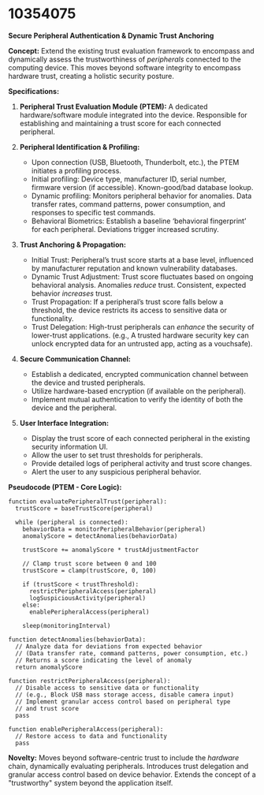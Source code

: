 # 10354075

**Secure Peripheral Authentication & Dynamic Trust Anchoring**

**Concept:** Extend the existing trust evaluation framework to encompass and dynamically assess the trustworthiness of *peripherals* connected to the computing device. This moves beyond software integrity to encompass hardware trust, creating a holistic security posture.

**Specifications:**

1.  **Peripheral Trust Evaluation Module (PTEM):** A dedicated hardware/software module integrated into the device.  Responsible for establishing and maintaining a trust score for each connected peripheral.

2.  **Peripheral Identification & Profiling:**
    *   Upon connection (USB, Bluetooth, Thunderbolt, etc.), the PTEM initiates a profiling process.
    *   Initial profiling: Device type, manufacturer ID, serial number, firmware version (if accessible).  Known-good/bad database lookup.
    *   Dynamic profiling: Monitors peripheral behavior for anomalies. Data transfer rates, command patterns, power consumption, and responses to specific test commands.
    *   Behavioral Biometrics: Establish a baseline ‘behavioral fingerprint’ for each peripheral. Deviations trigger increased scrutiny.

3.  **Trust Anchoring & Propagation:**
    *   Initial Trust:  Peripheral’s trust score starts at a base level, influenced by manufacturer reputation and known vulnerability databases.
    *   Dynamic Trust Adjustment: Trust score fluctuates based on ongoing behavioral analysis.  Anomalies *reduce* trust. Consistent, expected behavior *increases* trust.
    *   Trust Propagation:  If a peripheral’s trust score falls below a threshold, the device restricts its access to sensitive data or functionality.
    *   Trust Delegation: High-trust peripherals can *enhance* the security of lower-trust applications. (e.g., A trusted hardware security key can unlock encrypted data for an untrusted app, acting as a vouchsafe).

4.  **Secure Communication Channel:**
    *   Establish a dedicated, encrypted communication channel between the device and trusted peripherals.
    *   Utilize hardware-based encryption (if available on the peripheral).
    *   Implement mutual authentication to verify the identity of both the device and the peripheral.

5.  **User Interface Integration:**
    *   Display the trust score of each connected peripheral in the existing security information UI.
    *   Allow the user to set trust thresholds for peripherals.
    *   Provide detailed logs of peripheral activity and trust score changes.
    *   Alert the user to any suspicious peripheral behavior.

**Pseudocode (PTEM - Core Logic):**

```
function evaluatePeripheralTrust(peripheral):
  trustScore = baseTrustScore(peripheral)

  while (peripheral is connected):
    behaviorData = monitorPeripheralBehavior(peripheral)
    anomalyScore = detectAnomalies(behaviorData)

    trustScore += anomalyScore * trustAdjustmentFactor

    // Clamp trust score between 0 and 100
    trustScore = clamp(trustScore, 0, 100)

    if (trustScore < trustThreshold):
      restrictPeripheralAccess(peripheral)
      logSuspiciousActivity(peripheral)
    else:
      enablePeripheralAccess(peripheral)

    sleep(monitoringInterval)

function detectAnomalies(behaviorData):
  // Analyze data for deviations from expected behavior
  // (Data transfer rate, command patterns, power consumption, etc.)
  // Returns a score indicating the level of anomaly
  return anomalyScore

function restrictPeripheralAccess(peripheral):
  // Disable access to sensitive data or functionality
  // (e.g., Block USB mass storage access, disable camera input)
  // Implement granular access control based on peripheral type
  // and trust score
  pass

function enablePeripheralAccess(peripheral):
  // Restore access to data and functionality
  pass
```

**Novelty:** Moves beyond software-centric trust to include the *hardware* chain, dynamically evaluating peripherals. Introduces trust delegation and granular access control based on device behavior. Extends the concept of a "trustworthy" system beyond the application itself.